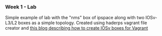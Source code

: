 ### Week 1 - Lab

Simple example of lab with the "nms" box of ipspace along with two IOSv-L3/L2 boxes as a simple topology.
Created using haderps vagrant file creator and [this blog describing how to create IOSv boxes for Vagrant](https://binarynature.blogspot.no/2016/04/cisco-iosv-vagrant-box-for-vmware-fusion.html)


